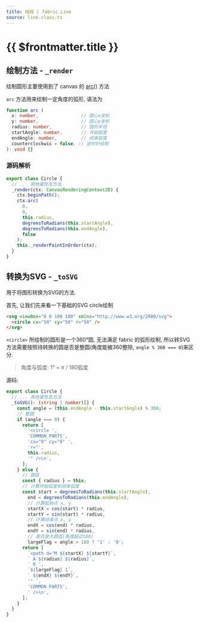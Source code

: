 ```yaml
---
title: 线段 | fabric.Line
source: line.class.ts
---
```


# {{ $frontmatter.title }}


## 绘制方法 - `_render`

绘制圆形主要使用到了 canvas 的 [arc()](https://developer.mozilla.org/en-US/docs/Web/API/CanvasRenderingContext2D/arc)
方法

`arc` 方法用来绘制一定角度的弧形, 语法为

```typescript
function arc (
  x: number,                // 圆心x坐标
  y: number,                // 圆心y坐标
  radius: number,           // 圆的半径
  startAngle: number,       // 开始弧度
  endAngle: number,         // 结束弧度
  counterclockwis = false, // 逆时针绘制
): void {}
```

### 源码解析

```typescript
export class Circle {
  // ... 其他属性及方法
  _render(ctx: CanvasRenderingContext2D) {
    ctx.beginPath();
    ctx.arc(
      0,
      0,
      this.radius,
      degreesToRadians(this.startAngle),
      degreesToRadians(this.endAngle),
      false
    );
    this._renderPaintInOrder(ctx);
  }
}
```

## 转换为SVG - `_toSVG`

用于将图形转换为SVG的方法.

首先, 让我们先来看一下基础的SVG circle绘制

```html
<svg viewBox="0 0 100 100" xmlns="http://www.w3.org/2000/svg">
  <circle cx="50" cy="50" r="50" />
</svg>
```

`<circle>` 所绘制的圆形是一个360°圆, 无法满足 fabric 的弧形绘制,
所以转SVG方法需要按照待转换的圆是否是整圆(角度能被360整除, `angle % 360 === 0`)来区分.

> 角度与弧度: 1° = π / 180弧度

源码:

```typescript
export class Circle {
  // ... 其他属性及方法
  _toSVG(): (string | number)[] {
    const angle = (this.endAngle - this.startAngle) % 360;
    // 整圆
    if (angle === 0) {
      return [
        '<circle ',
        'COMMON_PARTS',
        'cx="0" cy="0" ',
        'r="',
        this.radius,
        '" />\n',
      ];
    } else {
      // 圆弧
      const { radius } = this;
      // 计算开始弧度和结束弧度
      const start = degreesToRadians(this.startAngle),
        end = degreesToRadians(this.endAngle),
        // 计算起始点 x, y
        startX = cos(start) * radius,
        startY = sin(start) * radius,
        // 计算结束点 x, y
        endX = cos(end) * radius,
        endY = sin(end) * radius,
        // 是否是大圆弧(角度超过180)
        largeFlag = angle > 180 ? '1' : '0';
      return [
        `<path d="M ${startX} ${startY}`,
        ` A ${radius} ${radius}`,
        ' 0 ',
        `${largeFlag} 1`,
        ` ${endX} ${endY}`,
        '" ',
        'COMMON_PARTS',
        ' />\n',
      ];
    }
  }
}
```
